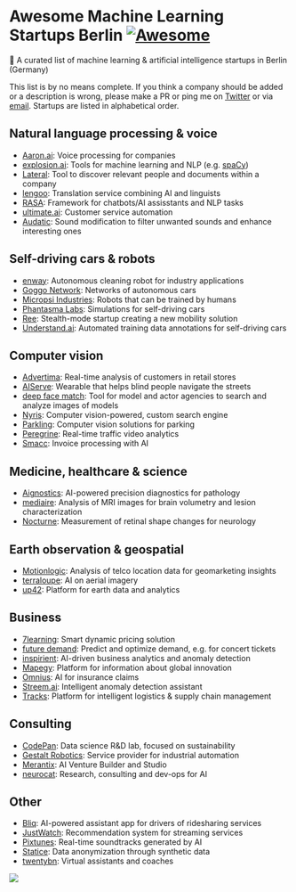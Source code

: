 # Awesome Machine Learning Startups Berlin [![Awesome](https://awesome.re/badge-flat.svg)](https://awesome.re)

🤖 A curated list of machine learning & artificial intelligence startups in Berlin (Germany)

This list is by no means complete. If you think a company should be added or a description is wrong, please make a PR or ping me on [Twitter](https://twitter.com/jrieke) or via [email](johannes.rieke@gmail.com). Startups are listed in alphabetical order. 


## Natural language processing & voice

- [Aaron.ai](https://aaron.ai/): Voice processing for companies
- [explosion.ai](https://explosion.ai/): Tools for machine learning and NLP (e.g. [spaCy](https://explosion.ai/software#spacy))
- [Lateral](https://lateral.io/): Tool to discover relevant people and documents within a company
- [lengoo](https://www.lengoo.com/): Translation service combining AI and linguists
- [RASA](https://rasa.com/): Framework for chatbots/AI assisstants and NLP tasks
- [ultimate.ai](https://www.ultimate.ai/): Customer service automation
- [Audatic](https://audatic.ai/): Sound modification to filter unwanted sounds and enhance interesting ones


## Self-driving cars & robots

- [enway](https://enway.ai/): Autonomous cleaning robot for industry applications
- [Goggo Network](https://www.goggo.network/): Networks of autonomous cars
- [Micropsi Industries](https://www.micropsi-industries.com/): Robots that can be trained by humans
- [Phantasma Labs](https://phantasma.global/): Simulations for self-driving cars
- [Ree](https://ree.technology/): Stealth-mode startup creating a new mobility solution
- [Understand.ai](https://understand.ai/): Automated training data annotations for self-driving cars


## Computer vision

- [Advertima](https://advertima.com/): Real-time analysis of customers in retail stores
- [AIServe](https://www.aiserve.co/): Wearable that helps blind people navigate the streets
- [deep face match](https://www.deepfacematch.com/): Tool for model and actor agencies to search and analyze images of models
- [Nyris](https://nyris.io/): Computer vision-powered, custom search engine
- [Parkling](http://www.parkling.eu/): Computer vision solutions for parking
- [Peregrine](https://peregrine.ai/): Real-time traffic video analytics
- [Smacc](https://www.smacc.io/en/): Invoice processing with AI


## Medicine, healthcare & science

- [Aignostics](https://www.aignostics.com/): AI-powered precision diagnostics for pathology
- [mediaire](https://mediaire.de/en/home/): Analysis of MRI images for brain volumetry and lesion characterization
- [Nocturne](http://nocturne.one/): Measurement of retinal shape changes for neurology


## Earth observation & geospatial

- [Motionlogic](https://www.motionlogic.de/blog/de/): Analysis of telco location data for geomarketing insights
- [terraloupe](http://www.terraloupe.com/): AI on aerial imagery
- [up42](https://up42.com/): Platform for earth data and analytics


## Business

- [7learning](https://7learnings.com/): Smart dynamic pricing solution
- [future demand](https://www.future-demand.com/): Predict and optimize demand, e.g. for concert tickets
- [inspirient](https://www.inspirient.com/): AI-driven business analytics and anomaly detection
- [Mapegy](https://www.mapegy.com/): Platform for information about global innovation
- [Omnius](https://omnius.com/): AI for insurance claims
- [Streem.ai](https://streem.ai/): Intelligent anomaly detection assistant
- [Tracks](https://www.tracksfortrucks.com/): Platform for intelligent logistics & supply chain management


## Consulting

- [CodePan](https://www.codepan.com/): Data science R&D lab, focused on sustainability
- [Gestalt Robotics](https://www.gestalt-robotics.com/): Service provider for industrial automation
- [Merantix](https://www.merantix.com/): AI Venture Builder and Studio
- [neurocat](https://www.neurocat.ai/): Research, consulting and dev-ops for AI


## Other

- [Bliq](https://bliq.ai/): AI-powered assistant app for drivers of ridesharing services
- [JustWatch](https://www.justwatch.com/): Recommendation system for streaming services
- [Pixtunes](https://pixtunes.com/): Real-time soundtracks generated by AI
- [Statice](https://www.statice.ai/): Data anonymization through synthetic data
- [twentybn](https://20bn.com/): Virtual assistants and coaches


![](https://upload.wikimedia.org/wikipedia/commons/e/e1/Silhouette_Berlin.svg)
